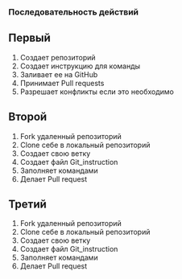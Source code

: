 ### Последовательность действий
## Первый
1. Создает репозиторий
2. Создает инструкцию для команды
3. Заливает ее на GitHub
4. Принимает Pull requests
5. Разрешает конфликты если это необходимо
## Второй
1. Fork удаленный репозиторий
2. Clone себе в локальный репозиторий 
3. Создает свою ветку
4. Создает файл Git_instruction
5. Заполняет командами
6. Делает Pull request
## Третий
1. Fork удаленный репозиторий
2. Clone себе в локальный репозиторий 
3. Создает свою ветку
4. Создает файл Git_instruction
5. Заполняет командами
6. Делает Pull request

